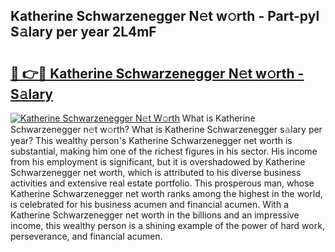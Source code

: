 ## Katherine Schwarzenegger N𝚎t w𝚘rth - Part-pyl S𝚊lary per year 2L4mF

# <h2><a href="http://gc0tld.nevu.top/?p=Katherine+Schwarzenegger">🔗 👉🔴 Katherine Schwarzenegger N𝚎t w𝚘rth - S𝚊lary</a></h2>

[![Katherine Schwarzenegger N𝚎t W𝚘rth](https://i.imgur.com/Oavwk0R.jpeg)](http://gc0tld.nevu.top/?p=Katherine+Schwarzenegger)
What is Katherine Schwarzenegger n𝚎t w𝚘rth? What is Katherine Schwarzenegger s𝚊lary per year?
This wealthy person's Katherine Schwarzenegger net worth is substantial, making him one of the richest figures in his sector. His income from his employment is significant, but it is overshadowed by Katherine Schwarzenegger net worth, which is attributed to his diverse business activities and extensive real estate portfolio. This prosperous man, whose Katherine Schwarzenegger net worth ranks among the highest in the world, is celebrated for his business acumen and financial acumen. With a Katherine Schwarzenegger net worth in the billions and an impressive income, this wealthy person is a shining example of the power of hard work, perseverance, and financial acumen.
